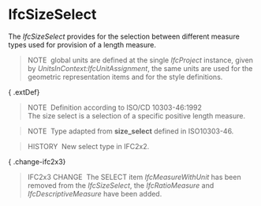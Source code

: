 # IfcSizeSelect

The _IfcSizeSelect_ provides for the selection between different measure types used for provision of a length measure.

> NOTE&nbsp; global units are defined at the single _IfcProject_ instance, given by _UnitsInContext:IfcUnitAssignment_, the same units are used for the geometric representation items and for the style definitions.

{ .extDef}
> NOTE&nbsp; Definition according to ISO/CD 10303-46:1992  
> The size select is a selection of a specific positive length measure.

> NOTE&nbsp; Type adapted from **size_select** defined in ISO10303-46.

> HISTORY&nbsp; New select type in IFC2x2.

{ .change-ifc2x3}
> IFC2x3 CHANGE&nbsp; The SELECT item _IfcMeasureWithUnit_ has been removed from the _IfcSizeSelect_, the _IfcRatioMeasure_ and _IfcDescriptiveMeasure_ have been added.

